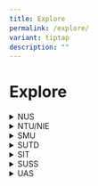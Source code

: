 ```yaml
---
title: Explore
permalink: /explore/
variant: tiptap
description: ""
---
```

<h1>Explore</h1>
<div data-type="detailGroup" class="isomer-accordion isomer-accordion-white">
<details class="isomer-details">
<summary>NUS</summary>
<div data-type="detailsContent" class="isomer-details-content">
<h4>Open House Information</h4>
<p><strong>Online Experience: 1 Mar 2025</strong>
</p>
<p><strong>On-Campus Experience: 8 Mar 2025</strong>
</p>
<p><a href="https://nus.edu.sg/oam/why-nus/admissions-oh2025" class="wixui-rich-text__text" rel="noopener noreferrer nofollow" target="_blank"><u>Link</u></a>
</p>
<h4>Digital Resources</h4>
<p><a href="https://www.nus.edu.sg/oam/publications" class="wixui-rich-text__text" rel="noopener noreferrer nofollow" target="_blank"><u>Undergraduate viewbook, scholarship and financial aid brochures and application guides</u></a>
</p>
<p><a href="https://nuscollege.nus.edu.sg/" class="wixui-rich-text__text" rel="noopener noreferrer nofollow" target="_blank"><u>NUS College</u></a>
</p>
</div>
</details>
<details class="isomer-details">
<summary>NTU/NIE</summary>
<div data-type="detailsContent" class="isomer-details-content">
<h4>Open House Information</h4>
<p><strong>1 Mar 2025</strong>
</p>
<p><strong>Day Event: 11am - 7pm</strong>
</p>
<p><strong>Night Festival: 6 - 9pm</strong>
</p>
<p><a href="https://www.ntu.edu.sg/openhouse?gad_source=1&amp;gclid=CjwKCAiA74G9BhAEEiwA8kNfpQaJEUUMWeOU1sh5XhujbRm-pJCdKi56Zgzn5FZ9dx3z4FkqLlWG-xoC3ScQAvD_BwE" class="wixui-rich-text__text" rel="noopener noreferrer nofollow" target="_blank"><u>Link to NTU Open House</u></a>
</p>
<p></p>
<div class="isomer-image-wrapper">
<img style="width: 100%" height="auto" width="100%" alt="NTU OH 2025" src="/images/E_invite_A4.jpg">
</div>
<p></p>
<p><strong>LKCMedicine @ NTU Open House 2025</strong>
</p>
<p><strong>1 Mar 2025</strong>
</p>
<p><strong>11am - 7pm</strong>
</p>
<p></p>
<div class="isomer-image-wrapper">
<img style="width: 100%" height="auto" width="100%" alt="NTULKCMed OH 2025" src="/images/NTULKCMedicine_Open_House_2025.jpg">
</div>
<h4>Digital Resources</h4>
<p><a href="https://www.ntu.edu.sg/education/degree-programmes#Content_C109_Col00" class="wixui-rich-text__text" rel="noopener noreferrer nofollow" target="_blank"><u>Undergraduate Programmes</u></a>
</p>
<p><a href="https://www.ntu.edu.sg/admissions/undergraduate/brochures" class="wixui-rich-text__text" rel="noopener noreferrer nofollow" target="_blank"><u>Brochures</u></a>
</p>
<p><a href="https://www.ntu.edu.sg/admissions/undergraduate/indicative-grade-profile" class="wixui-rich-text__text" rel="noopener noreferrer nofollow" target="_blank"><u>Indicative Grade Profiles</u></a>
</p>
<p><a href="https://www.ntu.edu.sg/admissions/undergraduate/scholarships" class="wixui-rich-text__text" rel="noopener noreferrer nofollow" target="_blank"><u>Scholarships</u></a>
</p>
<p><a href="https://www.ntu.edu.sg/nie/programmes/undergraduate-programmes/teaching-scholars-programme" class="wixui-rich-text__text" rel="noopener noreferrer nofollow" target="_blank"><u>NTU-NIE Teaching Scholars Programme</u></a>
</p>
<p><a href="https://www.ntu.edu.sg/admissions/undergraduate/financial-matters/financial-aid" class="wixui-rich-text__text" rel="noopener noreferrer nofollow" target="_blank"><u>Financial Aid</u></a>
</p>
</div>
</details>
<details class="isomer-details">
<summary>SMU</summary>
<div data-type="detailsContent" class="isomer-details-content">
<h4>Open House Information</h4>
<p><strong>22 &amp; 23 Feb 2025</strong>
</p>
<p><a href="https://admissions.smu.edu.sg/openhouse" class="wixui-rich-text__text" rel="noopener noreferrer nofollow" target="_blank"><u>Link</u></a>
</p>
<p></p>
<div class="isomer-image-wrapper">
<img style="width: 100%" height="auto" width="100%" alt="SMU OH 2025" src="/images/SMU_OH_2025.png">
</div>
<h4>Digital Resources</h4>
<p><a href="https://admissions.smu.edu.sg/find-your-major" class="wixui-rich-text__text" rel="noopener noreferrer nofollow" target="_blank"><u>Find your major generator</u></a>
</p>
<p><a href="https://admissions.smu.edu.sg/scholarships?utm_term=Scholarships&amp;utm_content=landing+page&amp;utm_source=Act-On+Software&amp;utm_medium=landing+page&amp;cm_mmc=Act-On%20Software-_-Landing%20Page-_--_-Scholarships" class="wixui-rich-text__text" rel="noopener noreferrer nofollow" target="_blank"><u>Scholarships</u></a>
</p>
<p><a href="https://admissions.smu.edu.sg/financial-matters/financial-aid" class="wixui-rich-text__text" rel="noopener noreferrer nofollow" target="_blank"><u>Financial Aid</u></a>
</p>
</div>
</details>
<details class="isomer-details">
<summary>SUTD</summary>
<div data-type="detailsContent" class="isomer-details-content">
<h4>Open House Information</h4>
<p><strong>22 &amp; 23 Feb 2025, 10:30am - 5pm</strong>
</p>
<p><a href="https://openhouse.sutd.edu.sg/" class="wixui-rich-text__text" rel="noopener noreferrer nofollow" target="_blank"><u>Link</u></a>
</p>
<p></p>
<div class="isomer-image-wrapper">
<img style="width: 100%" height="auto" width="100%" alt="SUTD OH 2025" src="/images/SUTD_OH_2025.png">
</div>
<p>SUTD World of Design AI @ VivoCity (Level 1, Central Court), 5 - 9 Feb,
10am - 10pm</p>
<p>Fly drones, race robots, bop to AI-generated beats and explore exciting
AI-powered activities.</p>
<p><a href="https://www.sutd.edu.sg/events-listing/sutd-world-of-design-ai/" rel="noopener nofollow" target="_blank">Link</a>
</p>
<h4>Digital Resources</h4>
<p><a href="https://www.sutd.edu.sg/admissions/undergraduate" class="wixui-rich-text__text" rel="noopener noreferrer nofollow" target="_blank"><u>Undergraduate Programmes</u></a>
</p>
<p><a href="https://www.sutd.edu.sg/admissions/undergraduate/scholarship/sutd-administered/" class="wixui-rich-text__text" rel="noopener noreferrer nofollow" target="_blank"><u>Scholarships</u></a>
</p>
<p><a href="https://www.sutd.edu.sg/admissions/undergraduate/financing-options-and-aid/" class="wixui-rich-text__text" rel="noopener noreferrer nofollow" target="_blank"><u>Financial Aid</u></a>
</p>
</div>
</details>
<details class="isomer-details">
<summary>SIT</summary>
<div data-type="detailsContent" class="isomer-details-content">
<h4>Open House Information</h4>
<p><strong>On Campus: 8 &amp; 9 Feb 2025, 10am - 6pm</strong>
</p>
<p><a href="https://www.singaporetech.edu.sg/openhouse/" class="wixui-rich-text__text" rel="noopener noreferrer nofollow" target="_blank"><u>Link</u></a>
</p>
<p></p>
<div class="isomer-image-wrapper">
<img style="width: 100%" height="auto" width="100%" alt="SIT OH 2025" src="/images/Screenshot_2025_01_23_151706.png">
</div>
<h4>Digital Resources</h4>
<p><a href="https://www.singaporetech.edu.sg/sites/default/files/2024-06/2020%20System%20User%20Guide%20for%20FA%20Application%20-%20Students.pdf" class="wixui-rich-text__text" rel="noopener noreferrer nofollow" target="_blank"><u>SIT System User Guide for Applicants</u></a>
</p>
<p><a href="https://www.singaporetech.edu.sg/admissions/undergraduate/requirements/a-levels" class="wixui-rich-text__text" rel="noopener noreferrer nofollow" target="_blank"><u>GCE A Level requirements</u></a>
</p>
<p><a href="https://www.singaporetech.edu.sg/admissions/undergraduate/degree-programme-handbook" class="wixui-rich-text__text" rel="noopener noreferrer nofollow" target="_blank"><u>Degree Handbook</u></a>
</p>
<p><a href="https://www.singaporetech.edu.sg/admissions/scholarships" class="wixui-rich-text__text" rel="noopener noreferrer nofollow" target="_blank"><u>Scholarships</u></a>
</p>
<p><a href="https://www.singaporetech.edu.sg/admissions/financial-aid" rel="noopener nofollow" target="_blank">Financial Aid</a>
</p>
</div>
</details>
<details class="isomer-details">
<summary>SUSS</summary>
<div data-type="detailsContent" class="isomer-details-content">
<h4>Open House Information</h4>
<p><strong>22 Feb 2025, 10am - 5pm</strong>
</p>
<p><a href="https://www.suss.edu.sg/news-and-events/open-house" class="wixui-rich-text__text" rel="noopener noreferrer nofollow" target="_blank"><u>Link</u></a>
</p>
<p></p>
<div class="isomer-image-wrapper">
<img style="width: 100%" height="auto" width="100%" alt="SUSS OH 2025" src="/images/SUSS_Open_House_2025.png">
</div>
<h4>Digital Resources</h4>
<p><a href="https://www.suss.edu.sg/docs/default-source/contentdoc/src/fulltime_programmes.pdf" class="wixui-rich-text__text" rel="noopener noreferrer nofollow" target="_blank"><u>Full-time Undergraduate Programmes</u></a>
</p>
<p><a href="https://www.suss.edu.sg/full-time-undergraduate/admissions/suss-scholarships-awards" class="wixui-rich-text__text" rel="noopener noreferrer nofollow" target="_blank"><u>Scholarships &amp; Awards</u></a>
</p>
<p><a href="https://www.suss.edu.sg/full-time-undergraduate/admissions/financial-aid" class="wixui-rich-text__text" rel="noopener noreferrer nofollow" target="_blank"><u>Financial Aid</u></a>
</p>
</div>
</details>
<details class="isomer-details">
<summary>UAS</summary>
<div data-type="detailsContent" class="isomer-details-content">
<h4>Open House Information</h4>
<p><strong>8 Mar 2025, 10:30am - 6:30pm</strong>
</p>
<p><a href="https://uas.edu.sg/news-and-events/EventDetails?title=Open+House+%40+UAS+2025" rel="noopener nofollow" target="_blank">Link</a>
</p>
<div class="isomer-image-wrapper">
<img style="width: 100%" height="auto" width="100%" alt="UAS OH 2025" src="/images/UAS_Open_House_2025.jpg">
</div>
<p><strong>'The University of the Arts Singapore and Higher Arts Education Today -- A Dialogue with UAS Leaders</strong>'
at 11:00AM. Sign up link below.</p>
<p><a href="https://forms.office.com/pages/responsepage.aspx?id=z4_P9Y5-Ck6xmoLMTBW3Rl66mkoZjWdPqnh4D3-oa0JURE9UTjk1NUpGV04yU0JHODJJQVYwSUhNVS4u&amp;route=shorturl" class="wixui-rich-text__text" rel="noopener noreferrer nofollow" target="_blank"><u>Link</u></a>
</p>
</div>
</details>
</div>
<p></p>